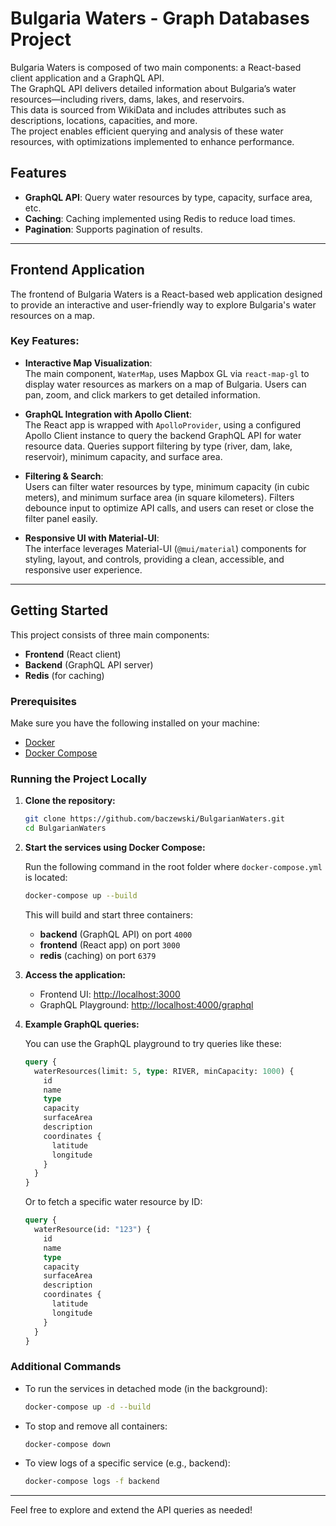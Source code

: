 # Bulgaria Waters - Graph Databases Project

Bulgaria Waters is composed of two main components: a React-based client application and a GraphQL API.  
The GraphQL API delivers detailed information about Bulgaria’s water resources—including rivers, dams, lakes, and reservoirs.  
This data is sourced from WikiData and includes attributes such as descriptions, locations, capacities, and more.  
The project enables efficient querying and analysis of these water resources, with optimizations implemented to enhance performance.

## Features

- **GraphQL API**: Query water resources by type, capacity, surface area, etc.
- **Caching**: Caching implemented using Redis to reduce load times.
- **Pagination**: Supports pagination of results.

---

## Frontend Application

The frontend of Bulgaria Waters is a React-based web application designed to provide an interactive and user-friendly way to explore Bulgaria's water resources on a map.

### Key Features:

- **Interactive Map Visualization**:  
  The main component, `WaterMap`, uses Mapbox GL via `react-map-gl` to display water resources as markers on a map of Bulgaria. Users can pan, zoom, and click markers to get detailed information.

- **GraphQL Integration with Apollo Client**:  
  The React app is wrapped with `ApolloProvider`, using a configured Apollo Client instance to query the backend GraphQL API for water resource data. Queries support filtering by type (river, dam, lake, reservoir), minimum capacity, and surface area.

- **Filtering & Search**:  
  Users can filter water resources by type, minimum capacity (in cubic meters), and minimum surface area (in square kilometers). Filters debounce input to optimize API calls, and users can reset or close the filter panel easily.

- **Responsive UI with Material-UI**:  
  The interface leverages Material-UI (`@mui/material`) components for styling, layout, and controls, providing a clean, accessible, and responsive user experience.

---

## Getting Started

This project consists of three main components:
- **Frontend** (React client)
- **Backend** (GraphQL API server)
- **Redis** (for caching)

### Prerequisites

Make sure you have the following installed on your machine:

- [Docker](https://docs.docker.com/get-docker/)
- [Docker Compose](https://docs.docker.com/compose/install/)

### Running the Project Locally

1. **Clone the repository:**

   ```bash
   git clone https://github.com/baczewski/BulgarianWaters.git
   cd BulgarianWaters
   ```

2. **Start the services using Docker Compose:**

   Run the following command in the root folder where `docker-compose.yml` is located:

   ```bash
   docker-compose up --build
   ```

   This will build and start three containers:

   - **backend** (GraphQL API) on port `4000`
   - **frontend** (React app) on port `3000`
   - **redis** (caching) on port `6379`

3. **Access the application:**

   - Frontend UI: [http://localhost:3000](http://localhost:3000)
   - GraphQL Playground: [http://localhost:4000/graphql](http://localhost:4000/graphql)

4. **Example GraphQL queries:**

   You can use the GraphQL playground to try queries like these:

   ```graphql
   query {
     waterResources(limit: 5, type: RIVER, minCapacity: 1000) {
       id
       name
       type
       capacity
       surfaceArea
       description
       coordinates {
         latitude
         longitude
       }
     }
   }
   ```

   Or to fetch a specific water resource by ID:

   ```graphql
   query {
     waterResource(id: "123") {
       id
       name
       type
       capacity
       surfaceArea
       description
       coordinates {
         latitude
         longitude
       }
     }
   }
   ```

### Additional Commands

- To run the services in detached mode (in the background):

  ```bash
  docker-compose up -d --build
  ```

- To stop and remove all containers:

  ```bash
  docker-compose down
  ```

- To view logs of a specific service (e.g., backend):

  ```bash
  docker-compose logs -f backend
  ```

---

Feel free to explore and extend the API queries as needed!
